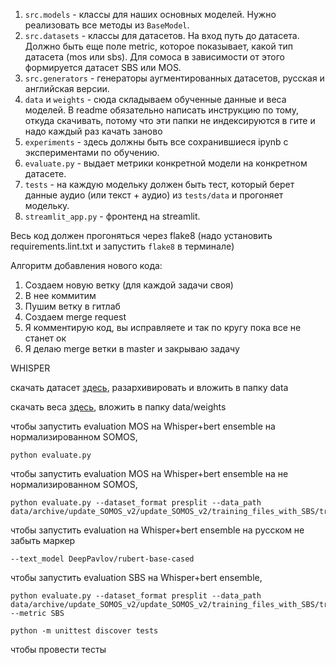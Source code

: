 1. `src.models` - классы для наших основных моделей. Нужно реализовать все методы из `BaseModel`.
2. `src.datasets` - классы для датасетов. На вход путь до датасета. Должно быть еще поле metric, которое показывает, какой тип датасета (mos или sbs). Для сомоса в зависимости от этого формируется датасет SBS или MOS.
3. `src.generators` - генераторы аугментированных датасетов, русская и английская версии.
4. `data` и `weights` - сюда складываем обученные данные и веса моделей. В readme обязательно написать инструкцию по тому, откуда скачивать, потому что эти папки не индексируются в гите и надо каждый раз качать заново
5. `experiments` - здесь должны быть все сохранившиеся ipynb с экспериментами по обучению.
6. `evaluate.py` - выдает метрики конкретной модели на конкретном датасете.
7. `tests` - на каждую модельку должен быть тест, который берет данные аудио (или текст + аудио) из `tests/data` и прогоняет модельку.
8. `streamlit_app.py` - фронтенд на streamlit.

Весь код должен прогоняться через flake8 (надо установить requirements.lint.txt и запустить `flake8` в терминале)

Алгоритм добавления нового кода:
1. Создаем новую ветку (для каждой задачи своя)
2. В нее коммитим
3. Пушим ветку в гитлаб
4. Создаем merge request
5. Я комментирую код, вы исправляете и так по кругу пока все не станет ок
6. Я делаю merge ветки в master и закрываю задачу



WHISPER

скачать датасет [здесь](https://kaggle.com/datasets/16e7fa2cdadd946fb5c4e8b9ef9888a2b385acc2e5709be8c3d487695f7f0801), разархивировать и вложить в папку data

скачать веса [здесь](https://drive.google.com/file/d/152FBgvGR7o-Au17gbd80RCtLuGDXWvfZ/view?usp=sharing), вложить в папку data/weights

чтобы запустить evaluation MOS на Whisper+bert ensemble на нормализированном SOMOS,

```
python evaluate.py 
```

чтобы запустить evaluation MOS на Whisper+bert ensemble на не нормализированном SOMOS,

```
python evaluate.py --dataset_format presplit --data_path data/archive/update_SOMOS_v2/update_SOMOS_v2/training_files_with_SBS/training_files/full/valid_mos_list.txt
```

чтобы запустить evaluation на Whisper+bert ensemble на русском не забыть маркер 

```
--text_model DeepPavlov/rubert-base-cased
```

чтобы запустить evaluation SBS на Whisper+bert ensemble,

```
python evaluate.py --dataset_format presplit --data_path data/archive/update_SOMOS_v2/update_SOMOS_v2/training_files_with_SBS/training_files/full/valid_mos_list.txt --metric SBS  
```

```
python -m unittest discover tests
```
чтобы провести тесты
